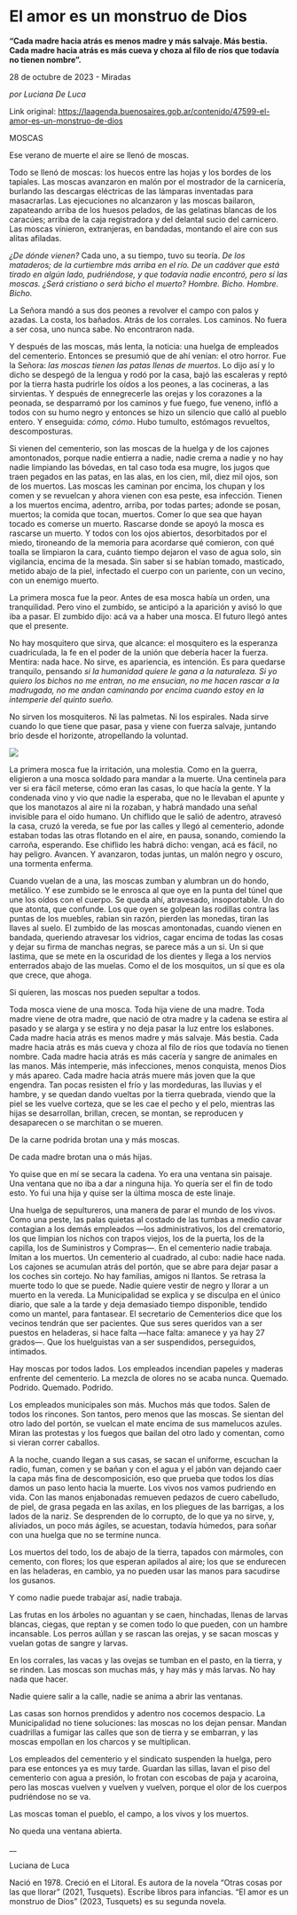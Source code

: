 # El amor es un monstruo de Dios

**“Cada madre hacia atrás es menos madre y más salvaje. Más bestia. Cada madre hacia atrás es más cueva y choza al filo de ríos que todavía no tienen nombre”.**

28 de octubre de 2023 - Miradas

_por Luciana De Luca_

Link original: https://laagenda.buenosaires.gob.ar/contenido/47599-el-amor-es-un-monstruo-de-dios



MOSCAS




Ese verano de muerte el aire se llenó de moscas.




Todo se llenó de moscas: los huecos entre las hojas y los bordes de los tapiales. Las moscas avanzaron en malón por el mostrador de la carnicería, burlando las descargas eléctricas de las lámparas inventadas para masacrarlas. Las ejecuciones no alcanzaron y las moscas bailaron, zapateando arriba de los huesos pelados, de las gelatinas blancas de los caracúes; arriba de la caja registradora y del delantal sucio del carnicero. Las moscas vinieron, extranjeras, en bandadas, montando el aire con sus alitas afiladas.




*¿De dónde vienen?* Cada uno, a su tiempo, tuvo su teoría. *De los mataderos; de la curtiembre más arriba en el río. De un cadáver que está tirado en algún lado, pudriéndose, y que todavía nadie encontró, pero sí las moscas. ¿Será cristiano o será bicho el muerto? Hombre. Bicho. Hombre. Bicho.*




La Señora mandó a sus dos peones a revolver el campo con palos y azadas. La costa, los bañados. Atrás de los corrales. Los caminos. No fuera a ser cosa, uno nunca sabe. No encontraron nada.




Y después de las moscas, más lenta, la noticia: una huelga de empleados del cementerio. Entonces se presumió que de ahí venían: el otro horror. Fue la Señora: *las moscas tienen las patas llenas de muertos*. Lo dijo así y lo dicho se despegó de la lengua y rodó por la casa, bajó las escaleras y reptó por la tierra hasta pudrirle los oídos a los peones, a las cocineras, a las sirvientas. Y después de ennegrecerle las orejas y los corazones a la peonada, se desparramó por los caminos y fue fuego, fue veneno, infló a todos con su humo negro y entonces se hizo un silencio que calló al pueblo entero. Y enseguida: *cómo, cómo*. Hubo tumulto, estómagos revueltos, descomposturas.




Si vienen del cementerio, son las moscas de la huelga y de los cajones amontonados, porque nadie entierra a nadie, nadie crema a nadie y no hay nadie limpiando las bóvedas, en tal caso toda esa mugre, los jugos que traen pegados en las patas, en las alas, en los cien, mil, diez mil ojos, son de los muertos. Las moscas les caminan por encima, los chupan y los comen y se revuelcan y ahora vienen con esa peste, esa infección. Tienen a los muertos encima, adentro, arriba, por todas partes; adonde se posan, muertos; la comida que tocan, muertos. Comer lo que sea que hayan tocado es comerse un muerto. Rascarse donde se apoyó la mosca es rascarse un muerto. Y todos con los ojos abiertos, desorbitados por el miedo, tironeando de la memoria para acordarse qué comieron, con qué toalla se limpiaron la cara, cuánto tiempo dejaron el vaso de agua solo, sin vigilancia, encima de la mesada. Sin saber si se habían tomado, masticado, metido abajo de la piel, infectado el cuerpo con un pariente, con un vecino, con un enemigo muerto.




La primera mosca fue la peor. Antes de esa mosca había un orden, una tranquilidad. Pero vino el zumbido, se anticipó a la aparición y avisó lo que iba a pasar. El zumbido dijo: acá va a haber una mosca. El futuro llegó antes que el presente.




No hay mosquitero que sirva, que alcance: el mosquitero es la esperanza cuadriculada, la fe en el poder de la unión que debería hacer la fuerza. Mentira: nada hace. No sirve, es apariencia, es intención. Es para quedarse tranquilo, pensando *si la humanidad quiere le gana a la naturaleza. Si yo quiero los bichos no me entran, no me ensucian, no me hacen rascar a la madrugada, no me andan caminando por encima cuando estoy en la intemperie del quinto sueño.*




No sirven los mosquiteros. Ni las palmetas. Ni los espirales. Nada sirve cuando lo que tiene que pasar, pasa y viene con fuerza salvaje, juntando brío desde el horizonte, atropellando la voluntad.




![](https://cdn.feater.me/files/images/2891974/dc521a8e-7eb2-44d6-8f46-3494272d10c7.jpg)




La primera mosca fue la irritación, una molestia. Como en la guerra, eligieron a una mosca soldado para mandar a la muerte. Una centinela para ver si era fácil meterse, cómo eran las casas, lo que hacía la gente. Y la condenada vino y vio que nadie la esperaba, que no le llevaban el apunte y que los manotazos al aire ni la rozaban, y habrá mandado una señal invisible para el oído humano. Un chiflido que le salió de adentro, atravesó la casa, cruzó la vereda, se fue por las calles y llegó al cementerio, adonde estaban todas las otras flotando en el aire, en pausa, sonando, comiendo la carroña, esperando. Ese chiflido les habrá dicho: vengan, acá es fácil, no hay peligro. Avancen. Y avanzaron, todas juntas, un malón negro y oscuro, una tormenta enferma.




Cuando vuelan de a una, las moscas zumban y alumbran un do hondo, metálico. Y ese zumbido se le enrosca al que oye en la punta del túnel que une los oídos con el cuerpo. Se queda ahí, atravesado, insoportable. Un do que atonta, que confunde. Los que oyen se golpean las rodillas contra las puntas de los muebles, rabian sin razón, pierden las monedas, tiran las llaves al suelo. El zumbido de las moscas amontonadas, cuando vienen en bandada, queriendo atravesar los vidrios, cagar encima de todas las cosas y dejar su firma de manchas negras, se parece más a un si. Un si que lastima, que se mete en la oscuridad de los dientes y llega a los nervios enterrados abajo de las muelas. Como el de los mosquitos, un sí que es ola que crece, que ahoga.




Si quieren, las moscas nos pueden sepultar a todos.




Toda mosca viene de una mosca. Toda hija viene de una madre. Toda madre viene de otra madre, que nació de otra madre y la cadena se estira al pasado y se alarga y se estira y no deja pasar la luz entre los eslabones. Cada madre hacia atrás es menos madre y más salvaje. Más bestia. Cada madre hacia atrás es más cueva y choza al filo de ríos que todavía no tienen nombre. Cada madre hacia atrás es más cacería y sangre de animales en las manos. Más intemperie, más infecciones, menos conquista, menos Dios y más apareo. Cada madre hacia atrás muere más joven que la que engendra. Tan pocas resisten el frío y las mordeduras, las lluvias y el hambre, y se quedan dando vueltas por la tierra quebrada, viendo que la piel se les vuelve corteza, que se les cae el pecho y el pelo, mientras las hijas se desarrollan, brillan, crecen, se montan, se reproducen y desaparecen o se marchitan o se mueren.




De la carne podrida brotan una y más moscas.




De cada madre brotan una o más hijas.




Yo quise que en mí se secara la cadena. Yo era una ventana sin paisaje. Una ventana que no iba a dar a ninguna hija. Yo quería ser el fin de todo esto. Yo fui una hija y quise ser la última mosca de este linaje.




Una huelga de sepultureros, una manera de parar el mundo de los vivos. Como una peste, las palas quietas al costado de las tumbas a medio cavar contagian a los demás empleados —los administrativos, los del crematorio, los que limpian los nichos con trapos viejos, los de la puerta, los de la capilla, los de Suministros y Compras—. En el cementerio nadie trabaja. Imitan a los muertos. Un cementerio al cuadrado, al cubo: nadie hace nada. Los cajones se acumulan atrás del portón, que se abre para dejar pasar a los coches sin cortejo. No hay familias, amigos ni llantos. Se retrasa la muerte todo lo que se puede. Nadie quiere vestir de negro y llorar a un muerto en la vereda. La Municipalidad se explica y se disculpa en el único diario, que sale a la tarde y deja demasiado tiempo disponible, tendido como un mantel, para fantasear. El secretario de Cementerios dice que los vecinos tendrán que ser pacientes. Que sus seres queridos van a ser puestos en heladeras, si hace falta —hace falta: amanece y ya hay 27 grados—. Que los huelguistas van a ser suspendidos, perseguidos, intimados.




Hay moscas por todos lados. Los empleados incendian papeles y maderas enfrente del cementerio. La mezcla de olores no se acaba nunca. Quemado. Podrido. Quemado. Podrido.




Los empleados municipales son más. Muchos más que todos. Salen de todos los rincones. Son tantos, pero menos que las moscas. Se sientan del otro lado del portón, se vuelcan el mate encima de sus mamelucos azules. Miran las protestas y los fuegos que bailan del otro lado y comentan, como si vieran correr caballos.




A la noche, cuando llegan a sus casas, se sacan el uniforme, escuchan la radio, fuman, comen y se bañan y con el agua y el jabón van dejando caer la capa más fina de descomposición, eso que prueba que todos los días damos un paso lento hacia la muerte. Los vivos nos vamos pudriendo en vida. Con las manos enjabonadas remueven pedazos de cuero cabelludo, de piel, de grasa pegada en las axilas, en los pliegues de las barrigas, a los lados de la nariz. Se desprenden de lo corrupto, de lo que ya no sirve, y, aliviados, un poco más ágiles, se acuestan, todavía húmedos, para soñar con una huelga que no se termine nunca.




Los muertos del todo, los de abajo de la tierra, tapados con mármoles, con cemento, con flores; los que esperan apilados al aire; los que se endurecen en las heladeras, en cambio, ya no pueden usar las manos para sacudirse los gusanos.




Y como nadie puede trabajar así, nadie trabaja.




Las frutas en los árboles no aguantan y se caen, hinchadas, llenas de larvas blancas, ciegas, que reptan y se comen todo lo que pueden, con un hambre incansable. Los perros aúllan y se rascan las orejas, y se sacan moscas y vuelan gotas de sangre y larvas.




En los corrales, las vacas y las ovejas se tumban en el pasto, en la tierra, y se rinden. Las moscas son muchas más, y hay más y más larvas. No hay nada que hacer.




Nadie quiere salir a la calle, nadie se anima a abrir las ventanas.




Las casas son hornos prendidos y adentro nos cocemos despacio. La Municipalidad no tiene soluciones: las moscas no los dejan pensar. Mandan cuadrillas a fumigar las calles que son de tierra y se embarran, y las moscas empollan en los charcos y se multiplican.




Los empleados del cementerio y el sindicato suspenden la huelga, pero para ese entonces ya es muy tarde. Guardan las sillas, lavan el piso del cementerio con agua a presión, lo frotan con escobas de paja y acaroina, pero las moscas vuelven y vuelven y vuelven, porque el olor de los cuerpos pudriéndose no se va.




Las moscas toman el pueblo, el campo, a los vivos y los muertos.




No queda una ventana abierta.




\_\_




Luciana de Luca




Nació en 1978. Creció en el Litoral. Es autora de la novela “Otras cosas por las que llorar” (2021, Tusquets). Escribe libros para infancias. “El amor es un monstruo de Dios” (2023, Tusquets) es su segunda novela.



